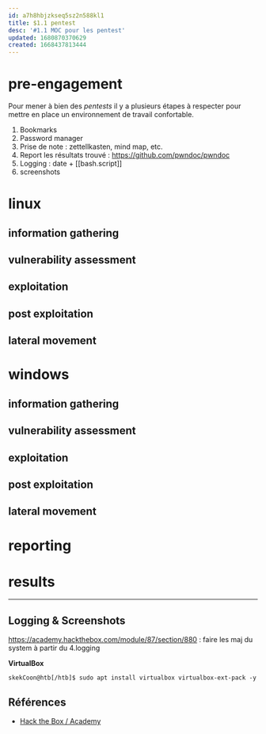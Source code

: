 ```yaml
---
id: a7h8hbjzkseq5sz2n588kl1
title: $1.1 pentest
desc: '#1.1 MOC pour les pentest'
updated: 1680870370629
created: 1668437813444
---
```


# pre-engagement

Pour mener à bien des *pentests* il y a plusieurs étapes à respecter pour mettre en place un environnement de travail confortable.

1. Bookmarks
2. Password manager
3. Prise de note : zettellkasten, mind map, etc.
4. Report les résultats trouvé : https://github.com/pwndoc/pwndoc
5. Logging : date + [[bash.script]]
6. screenshots


# linux

## information gathering

## vulnerability assessment

## exploitation

## post exploitation

## lateral movement

# windows

## information gathering

## vulnerability assessment

## exploitation

## post exploitation

## lateral movement

#  reporting

# results


-------------------------------------------------

## Logging & Screenshots

https://academy.hackthebox.com/module/87/section/880 : faire les maj du system à partir du 4.logging

**VirtualBox**

```
skekCoon@htb[/htb]$ sudo apt install virtualbox virtualbox-ext-pack -y
```

## Références

- [Hack the Box / Academy](https://academy.hackthebox.com/module/87/section/880)